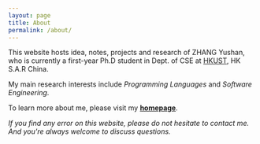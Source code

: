 ```yaml
---
layout: page
title: About
permalink: /about/
---
```


This website hosts idea, notes, projects and research of ZHANG Yushan, who is currently a first-year Ph.D student in Dept. of CSE at [HKUST](https://www.ust.hk/), HK S.A.R China. 

My main research interests include *Programming Languages* and *Software Engineering*.

To learn more about me, please visit my [**homepage**](http://home.cse.ust.hk/~yzhanghw/).

*If you find any error on this website, please do not hesitate to contact me. And you're always welcome to discuss questions.*

[jekyll-organization]: https://github.com/jekyll
